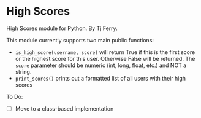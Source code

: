 High Scores
===========

High Scores module for Python.
By Tj Ferry.

This module currently supports two main public functions:
+ `is_high_score(username, score)` will return True if this is the first score or the highest score for this user.  Otherwise False will be returned.  The `score` parameter should be numeric (int, long, float, etc.) and NOT a string.
+ `print_scores()` prints out a formatted list of all users with their high scores

To Do: 
- [ ] Move to a class-based implementation